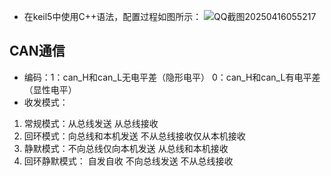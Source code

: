 - 在keil5中使用C++语法，配置过程如图所示：
![QQ截图20250416055217](https://github.com/user-attachments/assets/37d4f75d-96c3-41a5-b97f-d317d51f4524)
## CAN通信
- 编码：1：can_H和can_L无电平差（隐形电平）  0：can_H和can_L有电平差（显性电平）
- 收发模式：
1. 常规模式：从总线发送  从总线接收
2. 回环模式：向总线和本机发送  不从总线接收仅从本机接收
3. 静默模式：不向总线仅向本机发送  从总线和本机接收
4. 回环静默模式： 自发自收  不向总线发送  不从总线接收
















